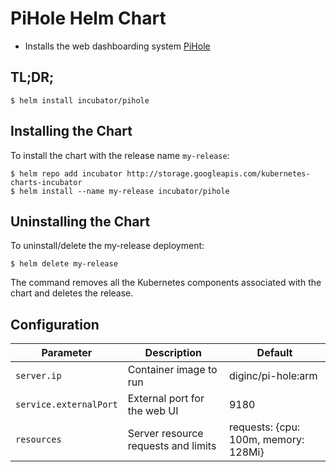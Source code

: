 # PiHole Helm Chart

* Installs the web dashboarding system [PiHole](https://pi-hole.net/)

## TL;DR;

```console
$ helm install incubator/pihole
```

## Installing the Chart

To install the chart with the release name `my-release`:

```console
$ helm repo add incubator http://storage.googleapis.com/kubernetes-charts-incubator
$ helm install --name my-release incubator/pihole
```

## Uninstalling the Chart

To uninstall/delete the my-release deployment:

```console
$ helm delete my-release
```

The command removes all the Kubernetes components associated with the chart and deletes the release.


## Configuration

| Parameter                             | Description                         | Default                                           |
|---------------------------------------|-------------------------------------|---------------------------------------------------|
| `server.ip`                           | Container image to run              | diginc/pi-hole:arm                                |
| `service.externalPort`                | External port for the web UI        | 9180                                              |
| `resources`                           | Server resource requests and limits | requests: {cpu: 100m, memory: 128Mi}              |
